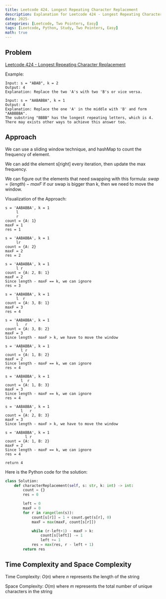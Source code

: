 ```yaml
---
title: Leetcode 424. Longest Repeating Character Replacement
description: Explanation for Leetcode 424 - Longest Repeating Character Replacement, and its solution in Python.
date: 2025-
categories: [Leetcode, Two Pointers, Easy]
tags: [Leetcode, Python, Study, Two Pointers, Easy]
math: true
---
```


## Problem
[Leetcode 424 - Longest Repeating Character Replacement](https://leetcode.com/problems/longest-repeating-character-replacement/description/)

Example:
```
Input: s = "ABAB", k = 2
Output: 4
Explanation: Replace the two 'A's with two 'B's or vice versa.

Input: s = "AABABBA", k = 1
Output: 4
Explanation: Replace the one 'A' in the middle with 'B' and form "AABBBBA".
The substring "BBBB" has the longest repeating letters, which is 4.
There may exists other ways to achieve this answer too.
```

## Approach

We can use a sliding window technique, and hashMap to count the frequency of element.

We can add the element s[right] every iteration, then update the max frequency. 

We can figure out the elements that need swapping with this formula: $swap = (length) - maxF$ if our swap is bigger than k, then we need to move the window.

Visualization of the Approach:
```
s = 'AABABBA', k = 1
     l
     r
count = {A: 1}
maxF = 1
res = 1

s = 'AABABBA', k = 1
     lr
count = {A: 2}
maxF = 2
res = 2

s = 'AABABBA', k = 1
     l r
count = {A: 2, B: 1}
maxF = 2
Since length - maxF == k, we can ignore
res = 3

s = 'AABABBA', k = 1
     l  r
count = {A: 3, B: 1}
maxF = 3
res = 4

s = 'AABABBA', k = 1
     l   r
count = {A: 3, B: 2}
maxF = 3
Since length - maxF > k, we have to move the window

s = 'AABABBA', k = 1
       l r
count = {A: 1, B: 2}
maxF = 2
Since length - maxF == k, we can ignore
res = 4

s = 'AABABBA', k = 1
       l  r
count = {A: 1, B: 3}
maxF = 3
Since length - maxF == k, we can ignore
res = 4

s = 'AABABBA', k = 1
       l   r
count = {A: 2, B: 3}
maxF = 3
Since length - maxF > k, we have to move the window

s = 'AABABBA', k = 1
         l r
count = {A: 1, B: 2}
maxF = 2
Since length - maxF == k, we can ignore
res = 4

return 4
```

Here is the Python code for the solution:
```python
class Solution:
    def characterReplacement(self, s: str, k: int) -> int:
        count = {}
        res = 0

        left = 0
        maxF = 0
        for r in range(len(s)):
            count[s[r]] = 1 + count.get(s[r], 0)
            maxF = max(maxF, count[s[r]])

            while (r-left+1) - maxF > k:
                count[s[left]] -= 1
                left += 1
            res = max(res, r - left + 1)
        return res       
```
## Time Complexity and Space Complexity

Time Complexity: $O(n)$ where $n$ represents the length of the string

Space Complexity: $O(m)$ where $m$ represents the total number of unique characters in the string